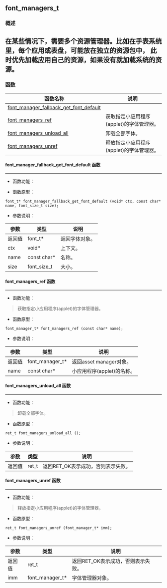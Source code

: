 ## font\_managers\_t
### 概述
在某些情况下，需要多个资源管理器。比如在手表系统里，每个应用或表盘，可能放在独立的资源包中，
此时优先加载应用自己的资源，如果没有就加载系统的资源。
----------------------------------
### 函数
<p id="font_managers_t_methods">

| 函数名称 | 说明 | 
| -------- | ------------ | 
| <a href="#font_managers_t_font_manager_fallback_get_font_default">font\_manager\_fallback\_get\_font\_default</a> |  |
| <a href="#font_managers_t_font_managers_ref">font\_managers\_ref</a> | 获取指定小应用程序(applet)的字体管理器。 |
| <a href="#font_managers_t_font_managers_unload_all">font\_managers\_unload\_all</a> | 卸载全部字体。 |
| <a href="#font_managers_t_font_managers_unref">font\_managers\_unref</a> | 释放指定小应用程序(applet)的字体管理器。 |
#### font\_manager\_fallback\_get\_font\_default 函数
-----------------------

* 函数功能：

> <p id="font_managers_t_font_manager_fallback_get_font_default">

* 函数原型：

```
font_t* font_manager_fallback_get_font_default (void* ctx, const char* name, font_size_t size);
```

* 参数说明：

| 参数 | 类型 | 说明 |
| -------- | ----- | --------- |
| 返回值 | font\_t* | 返回字体对象。 |
| ctx | void* | 上下文。 |
| name | const char* | 名称。 |
| size | font\_size\_t | 大小。 |
#### font\_managers\_ref 函数
-----------------------

* 函数功能：

> <p id="font_managers_t_font_managers_ref">获取指定小应用程序(applet)的字体管理器。

* 函数原型：

```
font_manager_t* font_managers_ref (const char* name);
```

* 参数说明：

| 参数 | 类型 | 说明 |
| -------- | ----- | --------- |
| 返回值 | font\_manager\_t* | 返回asset manager对象。 |
| name | const char* | 小应用程序(applet)的名称。 |
#### font\_managers\_unload\_all 函数
-----------------------

* 函数功能：

> <p id="font_managers_t_font_managers_unload_all">卸载全部字体。

* 函数原型：

```
ret_t font_managers_unload_all ();
```

* 参数说明：

| 参数 | 类型 | 说明 |
| -------- | ----- | --------- |
| 返回值 | ret\_t | 返回RET\_OK表示成功，否则表示失败。 |
#### font\_managers\_unref 函数
-----------------------

* 函数功能：

> <p id="font_managers_t_font_managers_unref">释放指定小应用程序(applet)的字体管理器。

* 函数原型：

```
ret_t font_managers_unref (font_manager_t* imm);
```

* 参数说明：

| 参数 | 类型 | 说明 |
| -------- | ----- | --------- |
| 返回值 | ret\_t | 返回RET\_OK表示成功，否则表示失败。 |
| imm | font\_manager\_t* | 字体管理器对象。 |

